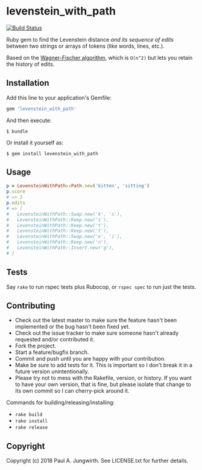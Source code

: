 levenstein_with_path
====================

[![Build Status](https://travis-ci.org/pjungwir/levenstein_with_path.svg?branch=master)](https://travis-ci.org/pjungwir/levenstein_with_path)

Ruby gem to find the Levenstein distance *and its sequence of edits*
between two strings or arrays of tokens (like words, lines, etc.).

Based on the [Wagner-Fischer algorithm](https://en.wikipedia.org/wiki/Wagner%E2%80%93Fischer_algorithm),
which is `O(n^2)` but lets you retain the history of edits.


Installation
------------

Add this line to your application's Gemfile:

```ruby
gem 'levenstein_with_path'
```

And then execute:

    $ bundle

Or install it yourself as:

    $ gem install levenstein_with_path


Usage
-----

```ruby
p = LevensteinWithPath::Path.new('kitten', 'sitting')
p.score
# => 3
p.edits
# => [
#   LevensteinWithPath::Swap.new('k', 's'),
#   LevensteinWithPath::Keep.new('i'),
#   LevensteinWithPath::Keep.new('t'),
#   LevensteinWithPath::Keep.new('t'),
#   LevensteinWithPath::Swap.new('e', 'i'),
#   LevensteinWithPath::Keep.new('n'),
#   LevensteinWithPath::Insert.new('g'),
# ]
```


Tests
-----

Say `rake` to run rspec tests plus Rubocop,
or `rspec spec` to run just the tests.


Contributing
------------
 
* Check out the latest master to make sure the feature hasn't been implemented or the bug hasn't been fixed yet.
* Check out the issue tracker to make sure someone hasn't already requested and/or contributed it.
* Fork the project.
* Start a feature/bugfix branch.
* Commit and push until you are happy with your contribution.
* Make be sure to add tests for it. This is important so I don't break it in a future version unintentionally.
* Please try not to mess with the Rakefile, version, or history. If you want to have your own version, that is fine, but please isolate that change to its own commit so I can cherry-pick around it.

Commands for building/releasing/installing:

* `rake build`
* `rake install`
* `rake release`

Copyright
---------

Copyright (c) 2018 Paul A. Jungwirth.
See LICENSE.txt for further details.
